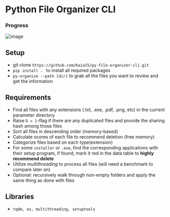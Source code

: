 ﻿# Python File Organizer CLI
### Progress
![image](https://github.com/user-attachments/assets/a7174620-aaf5-455f-b15d-73941d759878)


## Setup
- git clone `https://github.com/Kaia15/py-file-organizer-cli.git`
- `pip install . ` to install all required packages
- `py-organize --path [dir]` to grab all the files you want to review and get the information

## Requirements
- Find all files with any extensions (.txt, .exe, .pdf, .png, etc) in the current parameter directory
- Raise `D = 1`-flag if there are any duplicated files and provide the sharing hash among those files
- Sort all files in descending order (memory-based)
- Calculate scores of each file to recommend deletion (free memory)
- Categorize files based on each type(extension)
- For some `installer` or `.exe`, find the corresponding applications with their setup program, if found, mark it red in the data table to **highly recommend delete**
- Utilize *multithreading* to process all files (will need a benchmark to compare later on)
- Optional: recursively walk through non-empty folders and apply the same thing as done with files
  
## Libraries
- `tqdm, os, multithreading, setuptools`
